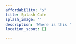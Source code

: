 ```yaml
---
affordability: "$"
title: Splash Cafe
splash_image: ''
description: 'Where is this '
location_scout: []

---
```

